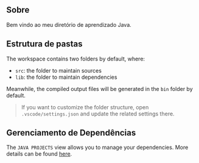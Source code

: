 ## Sobre

Bem vindo ao meu diretório de aprendizado Java.

## Estrutura de pastas

The workspace contains two folders by default, where:

- `src`: the folder to maintain sources
- `lib`: the folder to maintain dependencies

Meanwhile, the compiled output files will be generated in the `bin` folder by default.

> If you want to customize the folder structure, open `.vscode/settings.json` and update the related settings there.

## Gerenciamento de Dependências

The `JAVA PROJECTS` view allows you to manage your dependencies. More details can be found [here](https://github.com/microsoft/vscode-java-dependency#manage-dependencies).
